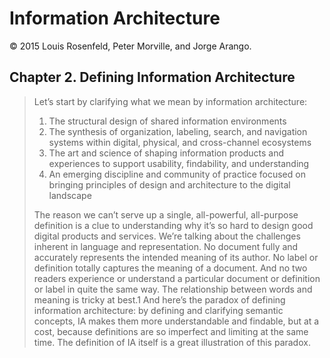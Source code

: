 # Information Architecture

© 2015 Louis Rosenfeld, Peter Morville, and Jorge Arango.

## Chapter 2. Defining Information Architecture

> Let’s start by clarifying what we mean by information architecture:
> 1. The structural design of shared information environments
> 2. The synthesis of organization, labeling, search, and navigation systems within digital, physical, and cross-channel ecosystems
> 3. The art and science of shaping information products and experiences to support usability, findability, and understanding
> 4. An emerging discipline and community of practice focused on bringing principles of design and architecture to the digital landscape
>
> The reason we can’t serve up a single, all-powerful, all-purpose definition is a clue to understanding why it’s so hard to design good digital products and services. We’re talking about the challenges inherent in language and representation. No document fully and accurately represents the intended meaning of its author. No label or definition totally captures the meaning of a document. And no two readers experience or understand a particular document or definition or label in quite the same way. The relationship between words and meaning is tricky at best.1 And here’s the paradox of defining information architecture: by defining and clarifying semantic concepts, IA makes them more understandable and findable, but at a cost, because definitions are so imperfect and limiting at the same time. The definition of IA itself is a great illustration of this paradox.
>
>